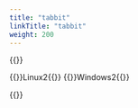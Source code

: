 ```yaml
---
title: "tabbit"
linkTitle: "tabbit"
weight: 200
---
```


{{<tabs2 name="platform" >}}

{{<tab name="Linux">}}Linux2{{</tab>}}
{{<tab name="Windows">}}Windows2{{</tab>}}

{{</tabs2>}}
